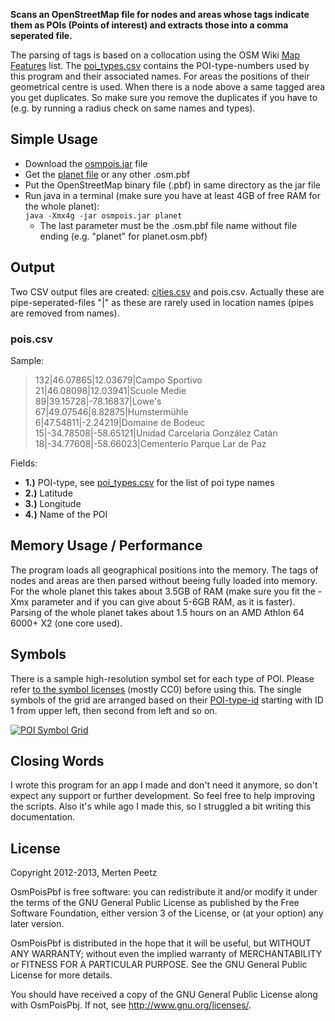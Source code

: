 **Scans an OpenStreetMap file for nodes and areas whose tags indicate them as POIs (Points of interest) and extracts those into a comma seperated file.**

The parsing of tags is based on a collocation using the OSM Wiki [Map Features](http://wiki.openstreetmap.org/wiki/Map_Features) list. The [poi\_types.csv](https://github.com/MorbZ/OsmPoisPbf/blob/master/poi_types.csv) contains the POI-type-numbers used by this program and their associated names. For areas the positions of their geometrical centre is used. When there is a node above a same tagged area you get duplicates. So make sure you remove the duplicates if you have to (e.g. by running a radius check on same names and types).

Simple Usage
--------------

* Download the [osmpois.jar](http://morbz.de/downloads/osmpois.jar) file
* Get the [planet file](http://planet.openstreetmap.org/pbf/) or any other .osm.pbf
* Put the OpenStreetMap binary file (.pbf) in same directory as the jar file
* Run java in a terminal (make sure you have at least 4GB of free RAM for the whole planet):  
    `java -Xmx4g -jar osmpois.jar planet`
    * The last parameter must be the .osm.pbf file name without file ending (e.g. "planet" for planet.osm.pbf)

  
Output
--------------
Two CSV output files are created: [cities.csv](https://github.com/MorbZ/OsmPoisPbf/blob/master/doc/cities_csv.md) and pois.csv. Actually these are pipe-seperated-files "|" as these are rarely used in location names (pipes are removed from names).

### pois.csv ###
Sample:
> 132|46.07865|12.03679|Campo Sportivo  
> 21|46.08098|12.03941|Scuole Medie  
> 89|39.15728|-78.16837|Lowe's  
> 67|49.07546|8.82875|Humstermühle  
> 6|47.54811|-2.24219|Domaine de Bodeuc  
> 15|-34.78508|-58.65121|Unidad Carcelaria González Catán  
> 18|-34.77608|-58.66023|Cementerio Parque Lar de Paz

Fields:

* **1.)** POI-type, see [poi\_types.csv](https://github.com/MorbZ/OsmPoisPbf/blob/master/poi_types.csv) for the list of poi type names
* **2.)** Latitude  
* **3.)** Longitude  
* **4.)** Name of the POI

Memory Usage / Performance
--------------

The program loads all geographical positions into the memory. The tags of nodes and areas are then parsed without beeing fully loaded into memory. For the whole planet this takes about 3.5GB of RAM (make sure you fit the -Xmx parameter and if you can give about 5-6GB RAM, as it is faster). Parsing of the whole planet takes about 1.5 hours on an AMD Athlon 64 6000+ X2 (one core used).

Symbols
--------------

There is a sample high-resolution symbol set for each type of POI. Please refer [to the symbol licenses](https://github.com/MorbZ/OsmPoisPbf/blob/master/poi_symbols/symbol_licenses.txt) (mostly CC0) before using this. The single symbols of the grid are arranged based on their [POI-type-id](https://github.com/MorbZ/OsmPoisPbf/blob/master/poi_types.csv) starting with ID 1 from upper left, then second from left and so on.

[![POI Symbol Grid](https://raw.github.com/MorbZ/OsmPoisPbf/master/poi_symbols/symbol_grid.png) ](https://github.com/MorbZ/OsmPoisPbf/blob/master/poi_symbols/symbol_grid.png)

Closing Words
--------------

I wrote this program for an app I made and don't need it anymore, so don't expect any support or further development. So feel free to help improving the scripts. Also it's while ago I made this, so I struggled a bit writing this documentation. 

License
--------------

Copyright 2012-2013, Merten Peetz

OsmPoisPbf is free software: you can redistribute it and/or modify it under the terms of the GNU 
General Public License as published by the Free Software Foundation, either version 3 of the 
License, or (at your option) any later version.

OsmPoisPbf is distributed in the hope that it will be useful, but WITHOUT ANY WARRANTY; without 
even the implied warranty of MERCHANTABILITY or FITNESS FOR A PARTICULAR PURPOSE. See the GNU 
General Public License for more details.

You should have received a copy of the GNU General Public License along with OsmPoisPbj. If not, 
see http://www.gnu.org/licenses/.
